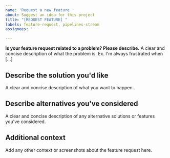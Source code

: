 ```yaml
---
name: 'Request a new feature '
about: Suggest an idea for this project
title: "[REQUEST FEATURE] "
labels: feature-request, pipelines-stream
assignees: ''

---
```


**Is your feature request related to a problem? Please describe.**
A clear and concise description of what the problem is. Ex. I'm always frustrated when [...]

## Describe the solution you'd like
A clear and concise description of what you want to happen.

## Describe alternatives you've considered
A clear and concise description of any alternative solutions or features you've considered.

## Additional context
Add any other context or screenshots about the feature request here.
